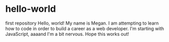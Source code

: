 # hello-world
first repository
Hello, world!
My name is Megan.
I am attempting to learn how to code in order to build a career as a web developer.
I'm starting with JavaScript, aaaand I'm a bit nervous.
Hope this works out!
